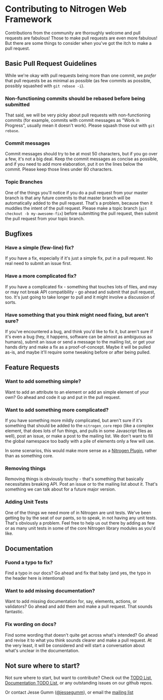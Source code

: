 # Contributing to Nitrogen Web Framework

Contributions from the community are thoroughly welcome and pull requests are
fabulous! Those to make pull requests are even more fabulous! But there are
some things to consider when you've got the itch to make a pull request.

## Basic Pull Request Guidelines

While we're okay with pull requests being more than one commit, we *prefer*
that pull requests be as minimal as possible (as few commits as possible,
possibly squashed with `git rebase -i`).

### Non-functioning commits should be rebased before being submitted

That said, we will be very picky about pull requests with non-functioning
commits (for example, commits with commit messages as "Work in Progress",
usually mean it doesn't work). Please squash those out with `git rebase`.

### Commit messages

Commit messages should try to be at most 50 characters, but if you go over a
few, it's not a big deal.  Keep the commit messages as concise as possible, and
if you need to add more elaboration, put it on the lines below the commit.
Please keep those lines under 80 characters.

### Topic Branches

One of the things you'll notice if you do a pull request from your master
branch is that any future commits to that master branch will be automatically
added to the pull request.  That's a problem, because then it muddles the
intent of the pull request.  Please make a topic branch (`git checkout -b
my-awesome-fix`) before submitting the pull request, then submit the pull
request from your topic branch.

## Bugfixes

### Have a simple (few-line) fix?

If you have a fix, especially if it's just a simple fix, put in a pull request.
No real need to submit an issue first.

### Have a more complicated fix?

If you have a complicated fix - something that touches lots of files, and may
or may not break API compatibility - go ahead and submit that pull request,
too. It's just going to take longer to pull and it might involve a discussion
of sorts.

### Have something that you think might need fixing, but aren't sure?

If you've encountered a bug, and think you'd like to fix it, but aren't sure if
it's even a bug (hey, it happens, software can be almost as ambiguous as
humans), submit an issue or send a message to the mailing list, or get your
hands dirty and make a fix as a proof-of-concept. Maybe it will be pulled
as-is, and maybe it'll require some tweaking before or after being pulled.

## Feature Requests

### Want to add something simple?

Want to add an attribute to an element or add an simple element of your own? Go
ahead and code it up and put in the pull request.

### Want to add something more complicated?

If you have something more mildly complicated, but aren't sure if it's
something that should be added to the `nitrogen_core` repo (like a complex
element, that does lots of fun things, and pulls in some Javascript files as
well), post an issue, or make a post to the mailing list.  We don't want to
fill the global namespace too badly with a pile of elements only a few will
use.

In some scenarios, this would make more sense as a [Nitrogen
Plugin](http://github.com/nitrogen/sample_nitrogen_plugin), rather than as
something core.

### Removing things

Removing things is obviously touchy - that's something that basically
necessitates breaking API.  Post an issue or to the mailing list about it.
That's something we can talk about for a future major version.

### Adding Unit Tests

One of the things we need more of in Nitrogen are unit tests.  We've been
getting by by the seat of our pants, so to speak, in not having any unit tests.
That's obviously a problem. Feel free to help us out there by adding as few or
as many unit tests in some of the core Nitrogen library modules as you'd like.


## Documentation

### Fuond a typo to fix?

Find a typo in our docs? Go ahead and fix that baby (and yes, the typo in the
header here is intentional)

### Want to add missing documentation?

Want to add missing documentation for, say, elements, actions, or validators?
Go ahead and add them and make a pull request. That sounds fantastic.

### Fix wording on docs?

Find some wording that doesn't quite get across what's intended? Go ahead and
revise it to what you think sounds clearer and make a pull request.  At the
very least, it will be considered and will start a conversation about what's
unclear in the documentation.


## Not sure where to start?

Not sure where to start, but want to contribute? Check out the [TODO
List](https://github.com/nitrogen/nitrogen/blob/master/TODO.markdown),
[Documentation TODO
List](https://github.com/nitrogen/nitrogen_core/blob/master/doc/org-mode/README.markdown),
or any outstanding issues on our github repos.

Or contact Jesse Gumm ([@jessegumm](http://twitter.com/jessegumm)), or email
the [mailing list](https://groups.google.com/forum/#!forum/nitrogenweb)
